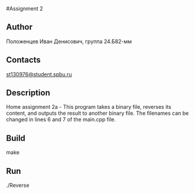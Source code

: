 #Assignment 2
## Author
Положенцев Иван Денисович, группа 24.Б82-мм
## Contacts
st130976@student.spbu.ru
## Description
Home assignment 2a - This program takes a binary file, reverses its content, and outputs the result to another binary file. 
The filenames can be changed in lines 6 and 7 of the main.cpp file.
## Build
make
## Run
./Reverse
